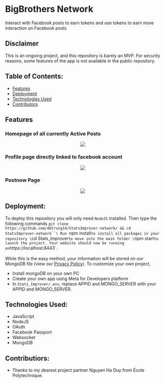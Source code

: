 # BigBrothers Network
Interact with Facebook posts to earn tokens and use tokens to earn more interaction on Facebook posts

## Disclaimer
This is an ongoing project, and this repository is barely an MVP. For security reasons, some features of the app is not available in the public repository.

## Table of Contents:
- [Features](#how-to-use)
- [Deployment](#deployment)
- [Technologies Used](#technologies-used)
- [Contributors](#project-maintainers)
## Features
### Homepage of all currently Active Posts
<p align="center">
  <kbd>
<img src="https://user-images.githubusercontent.com/60612625/194976358-64044226-c614-4aa3-b255-44cca19c6646.png"></img>
  </kbd>
</p>

### Profile page directly linked to facebook account
<p align="center">
  <kbd>
<img src="https://user-images.githubusercontent.com/60612625/194976412-d943fc48-ed34-4e3f-a615-98919e55ec81.gif"></img>
  </kbd>
</p>

### Postnow Page

<p align="center">
  <kbd>
<img src="https://user-images.githubusercontent.com/60612625/194976909-4862f57d-2d05-4edc-acfd-4151ce9ceab4.png"></img>
  </kbd>
</p>

## Deployment:

To deploy this repository you will only need `NodeJS` installed. Then type the following commands `git clone https://github.com/dmtrung14/StatsImprover-network/ && cd StatsImprover-network``\
Run `npm install` to install all packages in your repository \
`cd Stats_Improver` to move into the main folder \
`npm start` to launch the project. Your website should now be running on `https://localhost:8443`. \
\
While this is the easy method, your information will be stored on *our* MongoDB file (view our [Privacy Policy](https://www.iubenda.com/privacy-policy/43791086)). To customize your own project, 
- Install mongoDB on your own PC
- Create your own app using Meta for Developers platform
- In `Stats_Improver/.env`, replace APPID and MONGO_SERVER with your APPID and MONGO_SERVER.


## Technologies Used:
- JavaScript
- NodeJS
- OAuth
- Facebook Passport
- Websocket
- MongoDB
## Contributiors:
- Thanks to my dearest project partner Nguyen Ha Duy from École Polytechnique.
